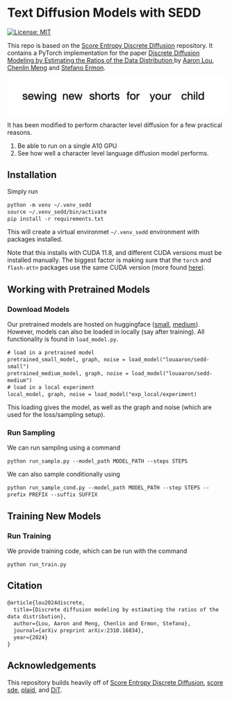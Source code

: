 # Text Diffusion Models with SEDD

[![License: MIT](https://img.shields.io/badge/License-MIT-yellow.svg)](LICENSE)

This repo is based on the [Score Entropy Discrete Diffusion](https://github.com/louaaron/Score-Entropy-Discrete-Diffusion) repository. It contains a PyTorch implementation for the paper [Discrete Diffusion Modeling by Estimating the Ratios of the Data Distribution
](https://arxiv.org/abs/2310.16834) by [Aaron Lou](https://aaronlou.com), [Chenlin Meng](https://cs.stanford.edu/~chenlin/) and [Stefano Ermon](https://cs.stanford.edu/~ermon/).

![cover](assets/language_diffusion_forward.gif)


It has been modified to perform character level diffusion for a few practical reasons.

1) Be able to run on a single A10 GPU
2) See how well a character level language diffusion model performs.


## Installation

Simply run

```
python -m venv ~/.venv_sedd
source ~/.venv_sedd/bin/activate
pip install -r requirements.txt
```

This will create a virtual environmet ```~/.venv_sedd``` environment with packages installed. 

Note that this installs with CUDA 11.8, and different CUDA versions must be installed manually. The biggest factor is making sure that the ```torch``` and ```flash-attn``` packages use the same CUDA version (more found [here](https://github.com/Dao-AILab/flash-attention)).

## Working with Pretrained Models

### Download Models

Our pretrained models are hosted on huggingface ([small](https://huggingface.co/louaaron/sedd-small), [medium](https://huggingface.co/louaaron/sedd-medium)). However, models can also be loaded in locally (say after training). All functionality is found in ```load_model.py```.

```
# load in a pretrained model
pretrained_small_model, graph, noise = load_model("louaaron/sedd-small")
pretrained_medium_model, graph, noise = load_model("louaaron/sedd-medium")
# load in a local experiment
local_model, graph, noise = load_model("exp_local/experiment)
```

This loading gives the model, as well as the graph and noise (which are used for the loss/sampling setup).

### Run Sampling

We can run sampling using a command 

```
python run_sample.py --model_path MODEL_PATH --steps STEPS
```

We can also sample conditionally using

```
python run_sample_cond.py --model_path MODEL_PATH --step STEPS --prefix PREFIX --suffix SUFFIX
```

## Training New Models

### Run Training

We provide training code, which can be run with the command

```
python run_train.py
```

## Citation
```
@article{lou2024discrete,
  title={Discrete diffusion modeling by estimating the ratios of the data distribution},
  author={Lou, Aaron and Meng, Chenlin and Ermon, Stefano},
  journal={arXiv preprint arXiv:2310.16834},
  year={2024}
}
```

## Acknowledgements

This repository builds heavily off of [Score Entropy Discrete Diffusion](https://github.com/louaaron/Score-Entropy-Discrete-Diffusion), [score sde](https://github.com/yang-song/score_sde_pytorch), [plaid](https://github.com/igul222/plaid), and [DiT](https://github.com/facebookresearch/DiT).